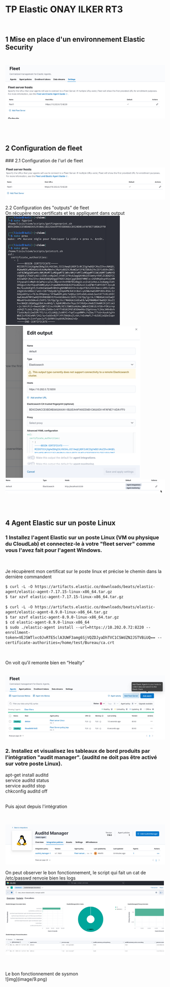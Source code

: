 # TP Elastic ONAY ILKER RT3
<br>

## 1 Mise en place d'un environnement Elastic Security <br> <br>
![img](image/1.png)

<br> <br>
## 2 Configuration de fleet <br>
### 2.1 Configuration de l'url de fleet<br> 

![img](image/2.png)

2.2 Configuration des "outputs" de fleet
<br>On récupère nos certificats et les appliquent dans output
<br>
![img](image/3.png) <br>
![img](image/4.png) <br>
![img](image/5.png) <br>

<br>

<br>

## 4 Agent Elastic sur un poste Linux<br>
### 1 Installez l'agent Elastic sur un poste Linux (VM ou physique du CloudLab) et connectez-le à votre "fleet server" comme vous l'avez fait pour l'agent Windows. <br>

<br>

Je récupèrent mon certificat sur le poste linux et précise le chemin dans la dernière commandent <br>
````
$ curl -L -O https://artifacts.elastic.co/downloads/beats/elastic-agent/elastic-agent-7.17.15-linux-x86_64.tar.gz
$ tar xzvf elastic-agent-7.17.15-linux-x86_64.tar.gz

$ curl -L -O https://artifacts.elastic.co/downloads/beats/elastic-agent/elastic-agent-8.9.0-linux-x86_64.tar.gz
$ tar xzvf elastic-agent-8.9.0-linux-x86_64.tar.gz
$ cd elastic-agent-8.9.0-linux-x86_64
$ sudo ./elastic-agent install --url=https://10.202.0.72:8220 --enrollment-token=VEJSWTlvc0JvRTE5clA3UWF3amg6SjVQZDJyaDhTVC1CSWdZN2JSTVBiUQ== --certificate-authorities=/home/test/Bureau/ca.crt 


````


<br>
On voit qu’il remonte bien en “Healty”

<br> ![img](image/6.png) 
<br> 

### 2. Installez et visualisez les tableaux de bord produits par l'intégration "audit manager". (auditd ne doit pas être activé sur votre poste Linux).

apt-get install auditd <br>
service auditd status<br>
service auditd stop<br>
chkconfig auditd off<br>


<br>
Puis ajout depuis l'intégration


<br><br> ![img](image/7.png) 


On peut observer le bon fonctionnement, le script qui fait un cat de /etc/passwd renvoie bien les logs
<br> ![img](image/8.png) 

<br>
<br>
Le bon fonctionnement de sysmon


<br>
![img](image/9.png) 


